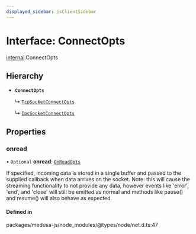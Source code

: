 ```yaml
---
displayed_sidebar: jsClientSidebar
---
```


# Interface: ConnectOpts

[internal](../modules/internal-8.md).ConnectOpts

## Hierarchy

- **`ConnectOpts`**

  ↳ [`TcpSocketConnectOpts`](internal-8.TcpSocketConnectOpts.md)

  ↳ [`IpcSocketConnectOpts`](internal-8.IpcSocketConnectOpts.md)

## Properties

### onread

• `Optional` **onread**: [`OnReadOpts`](internal-8.OnReadOpts.md)

If specified, incoming data is stored in a single buffer and passed to the supplied callback when data arrives on the socket.
Note: this will cause the streaming functionality to not provide any data, however events like 'error', 'end', and 'close' will
still be emitted as normal and methods like pause() and resume() will also behave as expected.

#### Defined in

packages/medusa-js/node_modules/@types/node/net.d.ts:47
